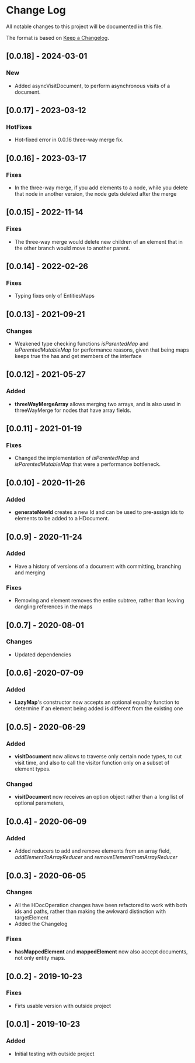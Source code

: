 # Change Log
All notable changes to this project will be documented in this file.

The format is based on [Keep a Changelog](http://keepachangelog.com/).

## [0.0.18] - 2024-03-01

### New
- Added asyncVisitDocument, to perform asynchronous visits of a document.

## [0.0.17] - 2023-03-12

### HotFixes
- Hot-fixed error in 0.0.16 three-way merge fix.

## [0.0.16] - 2023-03-17

### Fixes
- In the three-way merge, if you add elements to a node, while you delete that node
in another version, the node gets deleted after the merge

## [0.0.15] - 2022-11-14

### Fixes
- The three-way merge would delete new children of an element that in the
  other branch would move to another parent.

## [0.0.14] - 2022-02-26

### Fixes
- Typing fixes only of EntitiesMaps

## [0.0.13] - 2021-09-21

### Changes
- Weakened type checking functions *isParentedMap* and *isParentedMutableMap*
for performance reasons, given that being maps keeps true the has and get members
of the interface

## [0.0.12] - 2021-05-27

### Added
- **threeWayMergeArray** allows merging two arrays, and is also
used in threeWayMerge for nodes that have array fields.

## [0.0.11] - 2021-01-19

### Fixes
- Changed the implementation of *isParentedMap* and *isParentedMutableMap* that
were a performance bottleneck.

## [0.0.10] - 2020-11-26

### Added
- **generateNewId** creates a new Id and can be used to pre-assign ids
to elements to be added to a HDocument.

## [0.0.9] - 2020-11-24

### Added
- Have a history of versions of a document with committing, branching
and merging

### Fixes
- Removing and element removes the entire subtree, rather than
leaving dangling references in the maps

## [0.0.7] - 2020-08-01

### Changes
- Updated dependencies

## [0.0.6] -2020-07-09

### Added
- **LazyMap**'s constructor now accepts an optional equality
  function to determine if an element being added is different
  from the existing one

## [0.0.5] - 2020-06-29

### Added
- **visitDocument** now allows to traverse only certain
node types, to cut visit time, and also to call the visitor
function only on a subset of element types.

### Changed
- **visitDocument** now receives an option object rather
than a long list of optional parameters, 

## [0.0.4] - 2020-06-09

### Added
- Added reducers to add and remove elements from an array
field, *addElementToArrayReducer* and *removeElementFromArrayReducer*

## [0.0.3] - 2020-06-05

### Changes
- All the HDocOperation changes have been refactored to work
with both ids and paths, rather than making the awkward
distinction with targetElement
- Added the Changelog

### Fixes
- **hasMappedElement** and **mappedElement** now also
accept documents, not only entity maps.  

## [0.0.2] - 2019-10-23

### Fixes
- Firts usable version with outside project

## [0.0.1] - 2019-10-23

### Added
- Initial testing with outside project
